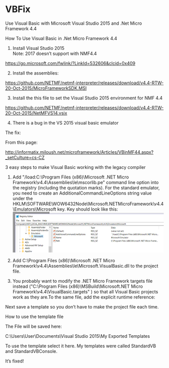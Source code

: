 # VBFix
Use Visual Basic with Microsoft Visual Studio 2015 and .Net Micro Framework 4.4

How To Use Visual Basic in .Net Micro Framework 4.4

1.	Install Visual Studio 2015  
Note: 2017 doesn’t support with NMF4.4

https://go.microsoft.com/fwlink/?LinkId=532606&clcid=0x409

2.	Install the assemblies:

https://github.com/NETMF/netmf-interpreter/releases/download/v4.4-RTW-20-Oct-2015/MicroFrameworkSDK.MSI

3.	Install the this file to set the Visual Studio 2015 environment for NMF 4.4

https://github.com/NETMF/netmf-interpreter/releases/download/v4.4-RTW-20-Oct-2015/NetMFVS14.vsix

4.	There is a bug in the VS 2015 visual basic emulator

The fix:

From this page:

http://informatix.miloush.net/microframework/Articles/VBinMF44.aspx?_setCulture=cs-CZ






3 easy steps to make Visual Basic working with the legacy compiler
1.	Add "/load:C:\Program Files (x86)\Microsoft .NET Micro Framework\v4.4\Assemblies\le\mscorlib.pe" command line option into the registry (including the quotation marks).
For the standard emulator, you need to create an AdditionalCommandLineOptions string value under the HKLM\SOFTWARE\WOW6432Node\Microsoft\.NETMicroFramework\v4.4\Emulators\Microsoft key.
Key should look like this:
 ![Screenshot](https://github.com/Dweaver309/VBFix/blob/master/Reg.png)


 
2.	Add <VBRuntime>C:\Program Files (x86)\Microsoft .NET Micro Framework\v4.4\Assemblies\le\Microsoft.VisualBasic.dll</VBRuntime> to the project file.

3.	You probably want to modify the .NET Micro Framework targets file instead ("C:\Program Files (x86)\MSBuild\Microsoft\.NET Micro Framework\v4.4\VisualBasic.targets" ) so that all Visual Basic projects work as they are.To the same file, add the explicit runtime reference: <ItemGroup> <Reference Include="Microsoft.VisualBasic"/> </ItemGroup>

Next save a template so  you don’t have to make the project file each time.


How to use the template file

 

The File will be saved here:

C:\Users\User\Documents\Visual Studio 2015\My Exported Templates

To use the template select it here. My templates were called StandardVB and StandardVBConsole.

 




It’s fixed!
